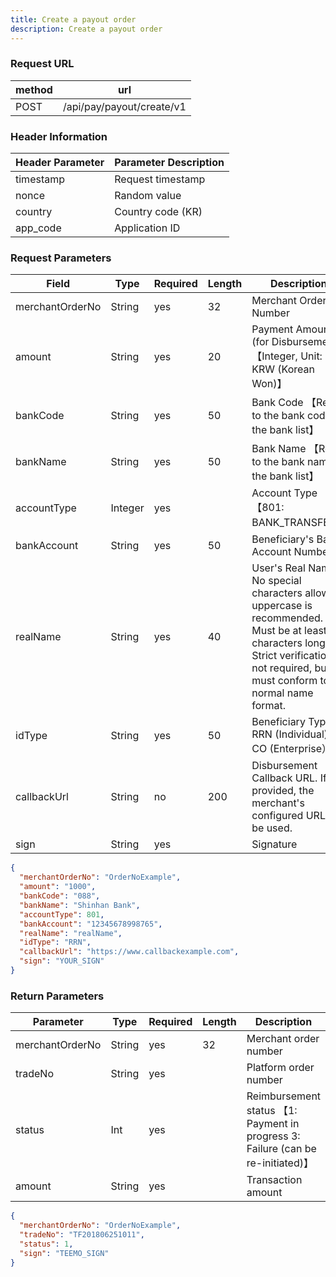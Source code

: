 ```yaml
---
title: Create a payout order
description: Create a payout order
---
```


### Request URL

| method | url                       |
| ------ | ------------------------- |
| POST   | /api/pay/payout/create/v1 |

### Header Information

| Header Parameter | Parameter Description |
| ---------------- |-----------------------|
| timestamp        | Request timestamp     |
| nonce            | Random value          |
| country          | Country code (KR)     |
| app_code         | Application ID        |

### Request Parameters

| Field           | Type   | Required | Length | Description                                                                   |
| --------------- | ------ | -------- | ------ | ----------------------------------------------------------------------------- |
| merchantOrderNo | String  | yes | 32   | Merchant Order Number                                                |
| amount          | String  | yes | 20   | Payment Amount (for Disbursement) 【Integer, Unit: KRW (Korean Won)】                                |
| bankCode        | String  | yes | 50   | Bank Code 【Refer to the bank code in the bank list】                                |
| bankName        | String  | yes | 50   | Bank Name 【Refer to the bank name in the bank list】                                |
| accountType     | Integer | yes |      | Account Type 【801: BANK_TRANSFER】                             |
| bankAccount     | String  | yes | 50   | Beneficiary's Bank Account Number                                               |
| realName        | String  | yes | 40   | User's Real Name. No special characters allowed; uppercase is recommended. Must be at least 2 characters long. Strict verification is not required, but it must conform to normal name format. |
| idType    | String  | yes | 50   | Beneficiary Type: RRN (Individual); CO (Enterprise）                           |
| callbackUrl     | String  | no  | 200  | Disbursement Callback URL. If not provided, the merchant's configured URL will be used.                               |
| sign            | String  | yes |      | Signature                                                   |

```json title=Request Example
{
  "merchantOrderNo": "OrderNoExample",
  "amount": "1000",
  "bankCode": "088",
  "bankName": "Shinhan Bank",
  "accountType": 801,
  "bankAccount": "12345678998765",
  "realName": "realName",
  "idType": "RRN",
  "callbackUrl": "https://www.callbackexample.com",
  "sign": "YOUR_SIGN"
}
```

### Return Parameters

| Parameter       | Type   | Required | Length | Description                         |
| --------------- | ------ | -------- | ------ | ----------------------------------- |
| merchantOrderNo | String | yes      | 32     | Merchant order number               |
| tradeNo         | String | yes      |        | Platform order number               |
| status          | Int    | yes      |        | Reimbursement status 【1: Payment in progress 3: Failure (can be re-initiated)】 |
| amount          | String | yes      |        | Transaction amount                  |

```json title=Return Example
{
  "merchantOrderNo": "OrderNoExample",
  "tradeNo": "TF201806251011",
  "status": 1,
  "sign": "TEEMO_SIGN"
}
```
